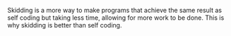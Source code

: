 Skidding is a more way to make programs that achieve the same result as self coding but taking less time, allowing for more work to be done. This is why skidding is better than self coding.
